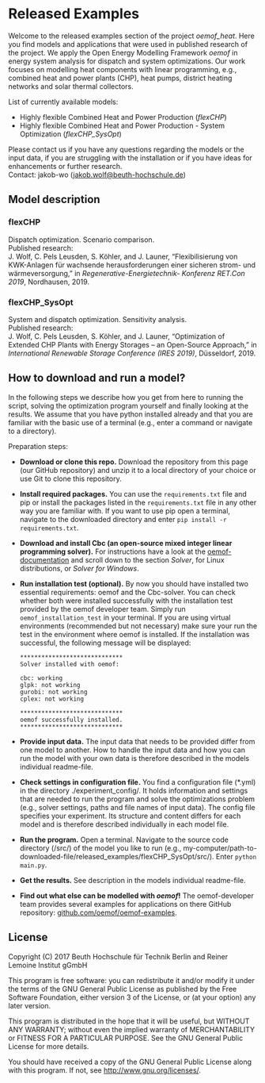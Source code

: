 # Released Examples

Welcome to the released examples section of the project *oemof_heat*. 
Here you find models and applications that were used in published research of 
the project.
We apply the Open Energy Modelling Framework *oemof* in 
energy system analysis for dispatch and system optimizations.
Our work focuses on modelling heat components with linear programming, 
e.g., combined heat and power plants (CHP), heat pumps, 
district heating networks and solar thermal collectors.

List of currently available models:
- Highly flexible Combined Heat and Power Production (*flexCHP*)
- Highly flexible Combined Heat and Power Production - System Optimization (*flexCHP_SysOpt*)

Please contact us if you have any questions regarding the models or 
the input data, if you are struggling with the installation or if you have 
ideas for enhancements or further research.  
Contact: jakob-wo (jakob.wolf@beuth-hochschule.de)

## Model description

### flexCHP
Dispatch optimization. Scenario comparison.  
Published research:  
J. Wolf, C. Pels Leusden, S. Köhler, and J. Launer, “Flexibilisierung
von KWK-Anlagen für wachsende herausforderungen einer
sicheren strom- und wärmeversorgung,” in *Regenerative-Energietechnik-
Konferenz RET.Con 2019*, Nordhausen, 2019.

### flexCHP_SysOpt
System and dispatch optimization. Sensitivity analysis.  
Published research:  
J. Wolf, C. Pels Leusden, S. Köhler, and J. Launer, “Optimization of Extended 
CHP Plants with Energy Storages – an Open-Source Approach,” in *International 
Renewable Storage 
Conference (IRES 2019)*, Düsseldorf, 2019.

## How to download and run a model?
In the following steps we describe how you get from here to running the script,
 solving the optimization program yourself and finally looking at the results. 
We assume that you have python installed already and that you are familiar with 
the basic use of a terminal (e.g., enter a command or navigate to a directory).

Preparation steps:
* **Download or clone this repo.**
Download the repository from this page (our GitHub repository) and unzip it to 
a local directory of your choice or use Git to clone this repository.
* **Install required packages.** You can use the `requirements.txt` file and pip 
or install the packages listed in the `requirements.txt` file in any other way 
you are familiar with. If you want to use pip open a terminal, navigate to the 
downloaded directory and enter `pip install -r requirements.txt`.
* **Download and install Cbc (an open-source mixed integer linear programming solver).** 
For instructions have a look at the 
[oemof-documentation](https://oemof.readthedocs.io/en/stable/installation_and_setup.html) 
and scroll down to the section *Solver*, for Linux distributions, or
 *Solver for Windows*.
* **Run installation test (optional).** 
By now you should have installed two essential requirements: 
oemof and the Cbc-solver.
You can check whether both were installed successfully with 
the installation test provided by the oemof developer team. 
Simply run `oemof_installation_test` in your terminal.
If you are using virtual environments (recommended but not necessary) make 
sure your run the test in the environment where oemof is installed.
If the installation was successful, the following message will be displayed:


    `*****************************`   
    `Solver installed with oemof:`   
    
    `cbc: working`  
    `glpk: not working`  
    `gurobi: not working`  
    `cplex: not working`  
    
    `*****************************`  
    `oemof successfully installed.`  
    `*****************************`  
    
    
* **Provide input data.** 
The input data that needs to be provided differ from one model to another. 
How to handle the input data and how you can run the model with your 
own data is therefore described in the models individual readme-file.
* **Check settings in configuration file.** 
You find a configuration file (\*.yml) in the 
directory ./experiment_config/. 
It holds information and settings that are needed to run the program and 
solve the optimizations problem 
(e.g., solver settings, paths and file names of input data).
The config file specifies your experiment. 
Its structure and content differs for each model and is therefore described 
individually in each model file.
* **Run the program.**
 Open a terminal. 
 Navigate to the source code directory (/src/) of the model you like to run 
 (e.g., my-computer/path-to-downloaded-file/released_examples/flexCHP_SysOpt/src/). 
 Enter `python main.py`.
* **Get the results.**
See description in the models individual readme-file.
* **Find out what else can be modelled with *oemof*!**
The oemof-developer team provides several examples for applications on there 
GitHub repository: 
[github.com/oemof/oemof-examples](https://github.com/oemof/oemof-examples). 



## License

 Copyright (C) 2017 Beuth Hochschule für Technik Berlin and Reiner Lemoine Institut gGmbH
 
 This program is free software: you can redistribute it and/or modify it under the terms of the GNU General Public License as  published by the Free Software Foundation, either version 3 of the License, or (at your option) any later version.
 
 This program is distributed in the hope that it will be useful, but WITHOUT ANY WARRANTY; without even the implied warranty of  MERCHANTABILITY or FITNESS FOR A PARTICULAR PURPOSE. See the GNU General Public License for more details.
 
 You should have received a copy of the GNU General Public License along with this program. If not, see http://www.gnu.org/licenses/.
